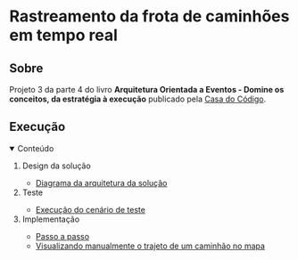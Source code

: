 # Rastreamento da frota de caminhões em tempo real

## Sobre

Projeto 3 da parte 4 do livro **Arquitetura Orientada a Eventos - Domine os conceitos, da estratégia à execução** publicado pela [Casa do Código](https://www.casadocodigo.com.br/).

## Execução

<!-- TABLE OF CONTENTS -->
<details open="open">
  <summary>Conteúdo</summary>
  <ol>    
    <li>
       <a>Design da solução</a>
    </li>
    <ul>
      <li>
        <a href="/cap12/execucao/design-solucao/1-diagrama-arquitetura-solucao.md">Diagrama da arquitetura da solução</a>
      </li>            	  
    </ul>
	<li>
       <a>Teste</a>
	</li>
	<ul>
      <li>
        <a href="/cap12/execucao/teste/1-cenarios-de-teste.md">Execução do cenário de teste</a>
      </li>	  
	</ul>
	<li>
       <a>Implementação</a>
	</li>
	<ul>
      <li>
        <a href="/cap12/execucao/implementacao/1-passo-a-passo.md">Passo a passo</a>		
      </li>
	  <li>
        <a href="/cap12/execucao/implementacao/2-visualizando-manualmente-trajeto-de-um-caminhao-no-mapa.md">Visualizando manualmente o trajeto de um caminhão no mapa</a>
      </li>	  
	</ul>
  </ol>
</details>